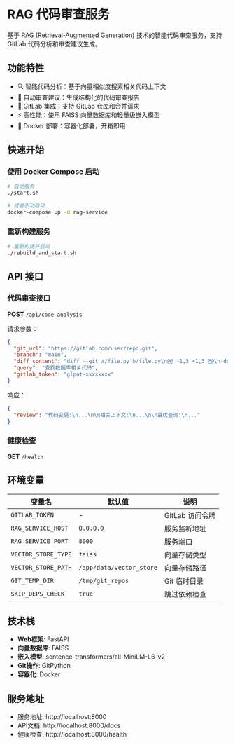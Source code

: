 # RAG 代码审查服务

基于 RAG (Retrieval-Augmented Generation) 技术的智能代码审查服务，支持 GitLab 代码分析和审查建议生成。

## 功能特性

- 🔍 智能代码分析：基于向量相似度搜索相关代码上下文
- 📝 自动审查建议：生成结构化的代码审查报告
- 🔗 GitLab 集成：支持 GitLab 仓库和合并请求
- ⚡ 高性能：使用 FAISS 向量数据库和轻量级嵌入模型
- 🐳 Docker 部署：容器化部署，开箱即用

## 快速开始

### 使用 Docker Compose 启动

```bash
# 启动服务
./start.sh

# 或者手动启动
docker-compose up -d rag-service
```

### 重新构建服务

```bash
# 重新构建并启动
./rebuild_and_start.sh
```

## API 接口

### 代码审查接口

**POST** `/api/code-analysis`

请求参数：
```json
{
  "git_url": "https://gitlab.com/user/repo.git",
  "branch": "main",
  "diff_content": "diff --git a/file.py b/file.py\n@@ -1,3 +1,3 @@\n-def old_function():\n+def new_function():\n     return True",
  "query": "查找数据库相关代码",
  "gitlab_token": "glpat-xxxxxxxx"
}
```

响应：
```json
{
  "review": "代码变更:\n...\n\n相关上下文:\n...\n\n最优查询:\n..."
}
```

### 健康检查

**GET** `/health`

## 环境变量

| 变量名 | 默认值 | 说明 |
|--------|--------|------|
| `GITLAB_TOKEN` | - | GitLab 访问令牌 |
| `RAG_SERVICE_HOST` | `0.0.0.0` | 服务监听地址 |
| `RAG_SERVICE_PORT` | `8000` | 服务端口 |
| `VECTOR_STORE_TYPE` | `faiss` | 向量存储类型 |
| `VECTOR_STORE_PATH` | `/app/data/vector_store` | 向量存储路径 |
| `GIT_TEMP_DIR` | `/tmp/git_repos` | Git 临时目录 |
| `SKIP_DEPS_CHECK` | `true` | 跳过依赖检查 |

## 技术栈

- **Web框架**: FastAPI
- **向量数据库**: FAISS
- **嵌入模型**: sentence-transformers/all-MiniLM-L6-v2
- **Git操作**: GitPython
- **容器化**: Docker

## 服务地址

- 服务地址: http://localhost:8000
- API文档: http://localhost:8000/docs
- 健康检查: http://localhost:8000/health 